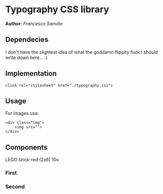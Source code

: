 # Typography CSS library
**Author:** *Francesco Sanvito*
## Dependecies
I don't have the slightest idea of what the goddamn flippity fuck I should write down here...   :)
## Implementation

```
<link rel="stylesheet" href="./typography.css">
```

## Usage
For images use:
    
```
<div class="img">
    <img src="">
</div>
```

## Components

LEGO brick-red (2x6) 10x

### First
### Second
